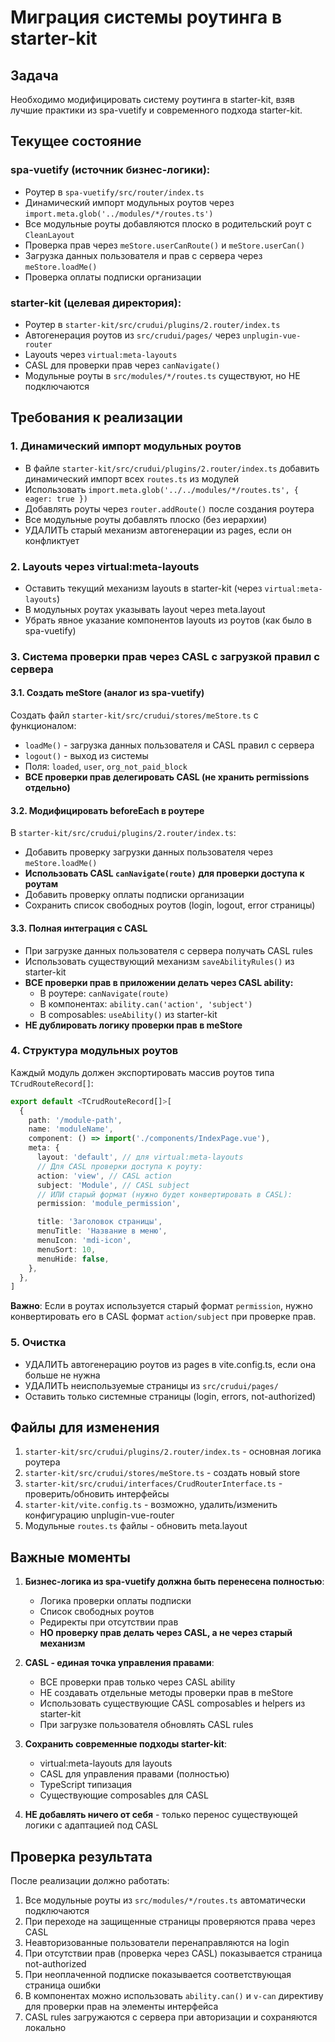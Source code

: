 # Миграция системы роутинга в starter-kit

## Задача
Необходимо модифицировать систему роутинга в starter-kit, взяв лучшие практики из spa-vuetify и современного подхода starter-kit.

## Текущее состояние

### spa-vuetify (источник бизнес-логики):
- Роутер в `spa-vuetify/src/router/index.ts`
- Динамический импорт модульных роутов через `import.meta.glob('../modules/*/routes.ts')`
- Все модульные роуты добавляются плоско в родительский роут с `CleanLayout`
- Проверка прав через `meStore.userCanRoute()` и `meStore.userCan()`
- Загрузка данных пользователя и прав с сервера через `meStore.loadMe()`
- Проверка оплаты подписки организации

### starter-kit (целевая директория):
- Роутер в `starter-kit/src/crudui/plugins/2.router/index.ts`
- Автогенерация роутов из `src/crudui/pages/` через `unplugin-vue-router`
- Layouts через `virtual:meta-layouts`
- CASL для проверки прав через `canNavigate()`
- Модульные роуты в `src/modules/*/routes.ts` существуют, но НЕ подключаются

## Требования к реализации

### 1. Динамический импорт модульных роутов
- В файле `starter-kit/src/crudui/plugins/2.router/index.ts` добавить динамический импорт всех `routes.ts` из модулей
- Использовать `import.meta.glob('../../modules/*/routes.ts', { eager: true })`
- Добавлять роуты через `router.addRoute()` после создания роутера
- Все модульные роуты добавлять плоско (без иерархии)
- УДАЛИТЬ старый механизм автогенерации из pages, если он конфликтует

### 2. Layouts через virtual:meta-layouts
- Оставить текущий механизм layouts в starter-kit (через `virtual:meta-layouts`)
- В модульных роутах указывать layout через meta.layout
- Убрать явное указание компонентов layouts из роутов (как было в spa-vuetify)

### 3. Система проверки прав через CASL с загрузкой правил с сервера

#### 3.1. Создать meStore (аналог из spa-vuetify)
Создать файл `starter-kit/src/crudui/stores/meStore.ts` с функционалом:
- `loadMe()` - загрузка данных пользователя и CASL правил с сервера
- `logout()` - выход из системы
- Поля: `loaded`, `user`, `org_not_paid_block`
- **ВСЕ проверки прав делегировать CASL (не хранить permissions отдельно)**

#### 3.2. Модифицировать beforeEach в роутере
В `starter-kit/src/crudui/plugins/2.router/index.ts`:
- Добавить проверку загрузки данных пользователя через `meStore.loadMe()`
- **Использовать CASL `canNavigate(route)` для проверки доступа к роутам**
- Добавить проверку оплаты подписки организации
- Сохранить список свободных роутов (login, logout, error страницы)

#### 3.3. Полная интеграция с CASL
- При загрузке данных пользователя с сервера получать CASL rules
- Использовать существующий механизм `saveAbilityRules()` из starter-kit
- **ВСЕ проверки прав в приложении делать через CASL ability:**
  - В роутере: `canNavigate(route)`
  - В компонентах: `ability.can('action', 'subject')`
  - В composables: `useAbility()` из starter-kit
- **НЕ дублировать логику проверки прав в meStore**

### 4. Структура модульных роутов
Каждый модуль должен экспортировать массив роутов типа `TCrudRouteRecord[]`:
```typescript
export default <TCrudRouteRecord[]>[
  {
    path: '/module-path',
    name: 'moduleName',
    component: () => import('./components/IndexPage.vue'),
    meta: {
      layout: 'default', // для virtual:meta-layouts
      // Для CASL проверки доступа к роуту:
      action: 'view', // CASL action
      subject: 'Module', // CASL subject
      // ИЛИ старый формат (нужно будет конвертировать в CASL):
      permission: 'module_permission',

      title: 'Заголовок страницы',
      menuTitle: 'Название в меню',
      menuIcon: 'mdi-icon',
      menuSort: 10,
      menuHide: false,
    },
  },
]
```

**Важно**: Если в роутах используется старый формат `permission`, нужно конвертировать его в CASL формат `action/subject` при проверке прав.

### 5. Очистка
- УДАЛИТЬ автогенерацию роутов из pages в vite.config.ts, если она больше не нужна
- УДАЛИТЬ неиспользуемые страницы из `src/crudui/pages/`
- Оставить только системные страницы (login, errors, not-authorized)

## Файлы для изменения

1. `starter-kit/src/crudui/plugins/2.router/index.ts` - основная логика роутера
2. `starter-kit/src/crudui/stores/meStore.ts` - создать новый store
3. `starter-kit/src/crudui/interfaces/CrudRouterInterface.ts` - проверить/обновить интерфейсы
4. `starter-kit/vite.config.ts` - возможно, удалить/изменить конфигурацию unplugin-vue-router
5. Модульные `routes.ts` файлы - обновить meta.layout

## Важные моменты

1. **Бизнес-логика из spa-vuetify должна быть перенесена полностью**:
   - Логика проверки оплаты подписки
   - Список свободных роутов
   - Редиректы при отсутствии прав
   - **НО проверку прав делать через CASL, а не через старый механизм**

2. **CASL - единая точка управления правами**:
   - ВСЕ проверки прав только через CASL ability
   - НЕ создавать отдельные методы проверки прав в meStore
   - Использовать существующие CASL composables и helpers из starter-kit
   - При загрузке пользователя обновлять CASL rules

3. **Сохранить современные подходы starter-kit**:
   - virtual:meta-layouts для layouts
   - CASL для управления правами (полностью)
   - TypeScript типизация
   - Существующие composables для CASL

4. **НЕ добавлять ничего от себя** - только перенос существующей логики с адаптацией под CASL

## Проверка результата

После реализации должно работать:
1. Все модульные роуты из `src/modules/*/routes.ts` автоматически подключаются
2. При переходе на защищенные страницы проверяются права через CASL
3. Неавторизованные пользователи перенаправляются на login
4. При отсутствии прав (проверка через CASL) показывается страница not-authorized
5. При неоплаченной подписке показывается соответствующая страница ошибки
6. В компонентах можно использовать `ability.can()` и `v-can` директиву для проверки прав на элементы интерфейса
7. CASL rules загружаются с сервера при авторизации и сохраняются локально